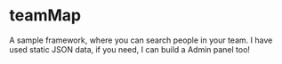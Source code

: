 teamMap
=======

A sample framework, where you can search people in your team. I have used static JSON data, if you need, I can build a Admin panel too!
